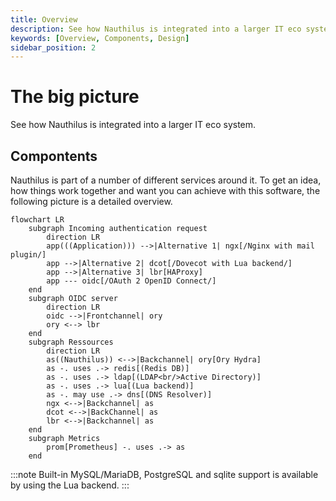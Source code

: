 ```yaml
---
title: Overview
description: See how Nauthilus is integrated into a larger IT eco system
keywords: [Overview, Components, Design]
sidebar_position: 2
---
```

# The big picture

See how Nauthilus is integrated into a larger IT eco system.

## Compontents

Nauthilus is part of a number of different services around it. To get an idea, how things work together and want you can
achieve with this software, the following picture is a detailed overview.

```mermaid
flowchart LR
    subgraph Incoming authentication request
        direction LR
        app(((Application))) -->|Alternative 1| ngx[/Nginx with mail plugin/]
        app -->|Alternative 2| dcot[/Dovecot with Lua backend/]
        app -->|Alternative 3| lbr[HAProxy]
        app --- oidc[/OAuth 2 OpenID Connect/]
    end
    subgraph OIDC server
        direction LR
        oidc -->|Frontchannel| ory
        ory <--> lbr
    end
    subgraph Ressources
        direction LR
        as((Nauthilus)) <-->|Backchannel| ory[Ory Hydra]
        as -. uses .-> redis[(Redis DB)]
        as -. uses .-> ldap[(LDAP<br/>Active Directory)]
        as -. uses .-> lua[(Lua backend)]
        as -. may use .-> dns[(DNS Resolver)]
        ngx <-->|Backchannel| as
        dcot <-->|BackChannel| as
        lbr <-->|Backchannel| as
    end
    subgraph Metrics
        prom[Prometheus] -. uses .-> as
    end
```

:::note
Built-in MySQL/MariaDB, PostgreSQL and sqlite support is available by using the Lua backend.
::: 